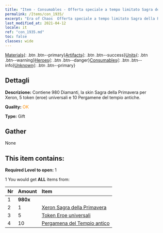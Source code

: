 ```yaml
---
title: "Item - Consumables - Offerta speciale a tempo limitato Sagra della Primavera"
permalink: /Items/con_1935/
excerpt: "Era of Chaos  Offerta speciale a tempo limitato Sagra della Primavera"
last_modified_at: 2021-04-12
locale: it
ref: "con_1935.md"
toc: false
classes: wide
---
```

 [Materials](/it/Items/){: .btn .btn--primary}[Artifacts](/it/Items/Artifacts/){: .btn .btn--success}[Units](/it/Items/Units/){: .btn .btn--warning}[Heroes](/it/Items/Heroes/){: .btn .btn--danger}[Consumables](/it/Items/Consumables/){: .btn .btn--info}[Unknown](/it/Items/Unknown/){: .btn .btn--primary}

## Dettagli
 **Descrizione:** Contiene 980 Diamanti, la skin Sagra della Primavera per Xeron, 5 token (eroe) universali e 10 Pergamene del tempio antiche.

 **Quality:** <span style="color: #FF8C00">OK</span>

 **Type:** Gift

## Gather

  None

## This item contains:

 **Required Level to open:** 1

 1 You would get **ALL** items  from:

  | Nr | Amount |     Item    |
  |:---|:-------|:------------|
  | 1 |  **980x** | <i class="fas fa-gem"/> |  | 
  | 2 | 1 | [Xeron Sagra della Primavera](/it/Items/con_1063/) | 
  | 3 | 5 | [Token Eroe universali](/it/Items/her_358/) | 
  | 4 | 10 | [Pergamena del Tempio antico](/it/Items/con_697/) | 
